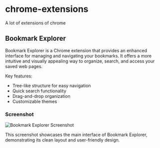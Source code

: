 # chrome-extensions
A lot of extensions of chrome

## Bookmark Explorer

Bookmark Explorer is a Chrome extension that provides an enhanced interface for managing and navigating your bookmarks. It offers a more intuitive and visually appealing way to organize, search, and access your saved web pages.

Key features:
- Tree-like structure for easy navigation
- Quick search functionality
- Drag-and-drop organization
- Customizable themes

### Screenshot

![Bookmark Explorer Screenshot](./screenshots/1.png)

This screenshot showcases the main interface of Bookmark Explorer, demonstrating its clean layout and user-friendly design.

